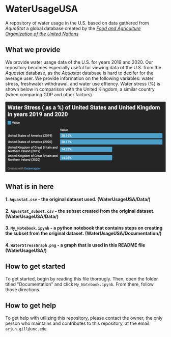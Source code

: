  # WaterUsageUSA
A repository of water usage in the U.S. based on data gathered from *AquaStat* a global database created by the [*Food and Agriculture Organization of the United Nations*](https://www.fao.org/aquastat/en/)

## What we provide
We provide water usage data of the U.S. for years 2019 and 2020. Our repository becomes especially useful for viewing data of the U.S. from the *Aquastat* database, as the *Aquastat* database is hard to decifer for the average user. We provide information on the following variables: water stress, freshwater withdrawal, and water use effiency. Water stress (%) is shown below in comparison with the United Kingdom, a similar country (when comparing GDP and other factors).

![data-visual](WaterStress_Graph.png)

## What is in here

#### 1. `Aquastat.csv` - the original dataset used. (WaterUsageUSA/Data/)

#### 2. `Aquastat_subset.csv` - the subset created from the original dataset. (WaterUsageUSA/Data/)

#### 3. `My_Notebook.ipynb` - a python notebook that contains steps on creating the subset from the original dataset. (WaterUsageUSA/Documentation/)

#### 4. `WaterStressGraph.png` - a graph that is used in this README file (WaterUsageUSA/)

## How to get started
To get started, begin by reading this file thorougly. Then, open the folder titled "Documentation" and click `My_Notebook.ipynb`. From there, follow those directions.

## How to get help
To get help with utilizing this repository, please contact the owner, the only person who maintains and contributes to this repository, at the email: `arjun.gill@unc.edu`.
